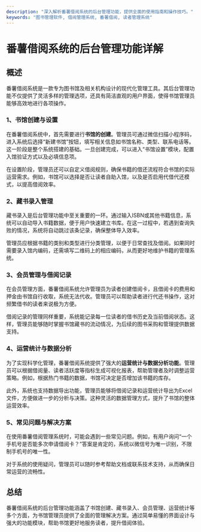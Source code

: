 ```yaml
---
description: "深入解析番薯借阅系统的后台管理功能，提供全面的使用指南和操作技巧。"
keywords: "图书管理软件, 借阅管理系统, 番薯借阅, 读者管理系统"
---
```

# 番薯借阅系统的后台管理功能详解

## 概述

番薯借阅系统是一款专为图书馆及相关机构设计的现代化管理工具。其后台管理功能不仅提供了灵活多样的管理选项，还具有简洁直观的用户界面，使得书馆管理员能够高效地进行各项操作。

### 1、书馆创建与设置

在番薯借阅系统中，首先需要进行**书馆的创建**。管理员可通过微信扫描小程序码，进入系统后选择“新建书馆”按钮，填写相关信息如书馆名称、类型、联系电话等。这一阶段是整个系统搭建的基础。一旦创建完成，可以进入“书馆设置”模块，配置入馆验证方式以及必填信息项。

在设置阶段，管理员还可以自定义借阅规则，确保书籍的借还流程符合书馆的实际运营需求。例如，书馆可以选择是否让读者自助入馆，以及是否启用代借代还模式，以提高借阅效率。

### 2、藏书录入管理

藏书录入是后台管理功能中至关重要的一环。通过输入ISBN或其他书籍信息，系统可以自动导入书籍数据，便于用户快速建立书库。在这一过程中，若遇到查询失败的情况，系统将自动跳过该条记录，确保整体导入效率。

管理员应根据书籍的类别和类型进行分类管理，以便于日常查找及借阅。如果同时需要录入馆内编码，还需填写二维码上的相应编码，从而更好地维护书籍的管理系统。

### 3、会员管理与借阅记录

在会员管理方面，番薯借阅系统允许管理员为读者创建借阅卡，且借阅卡的费用和押金由书馆自行收取，系统无法代收。管理员可以帮助读者进行代还书操作，这对频繁借书的读者来说极为方便。

借阅记录的管理同样重要，系统能记录每一位读者的借书历史及当前借阅状态。这样，管理员能够随时掌握书馆藏书的流动情况，为后续的图书采购和管理提供数据支持。

### 4、运营统计与数据分析

为了实现科学化管理，番薯借阅系统提供了强大的**运营统计与数据分析功能**。管理员可以根据借阅量、读者活跃度等指标生成可视化报表，帮助管理者及时调整运营策略。例如，根据热门书籍的数据，书馆可决定是否增加该书籍的库存。

此外，系统也支持数据导出功能，管理员能够将借阅记录和运营统计导出为Excel文件，方便做进一步的分析与决策。这种灵活的数据管理方式，提升了书馆的整体运营效率。

### 5、常见问题与解决方案

在使用番薯借阅管理系统时，可能会遇到一些常见问题。例如，有用户询问“一个手机号是否能多次申请借阅卡？”答案是肯定的，系统以微信号为唯一识别，不限制手机号的唯一性。

对于系统的使用疑问，管理员可以随时参考帮助文档或联系技术支持，从而确保日常运营的流畅性。

## 总结

番薯借阅系统的后台管理功能涵盖了书馆创建、藏书录入、会员管理、运营统计等多个方面，为书馆管理员提供了全面的管理解决方案。通过简单易懂的界面设计与强大的功能模块，帮助书馆更好地服务读者，提升借阅体验。
